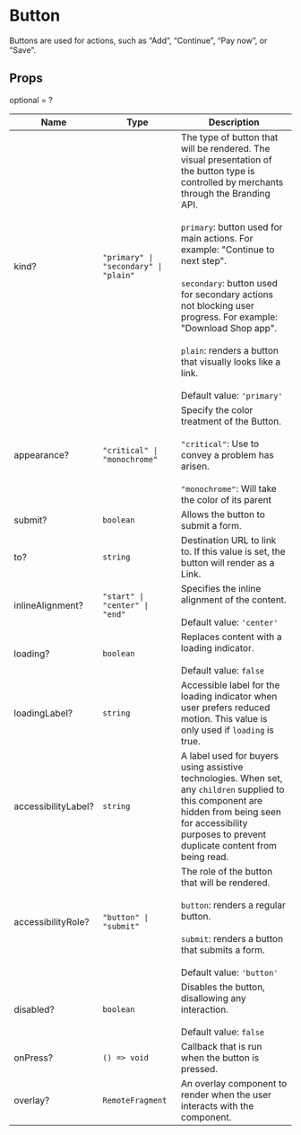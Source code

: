 # Button

Buttons are used for actions, such as “Add”, “Continue”, “Pay now”, or “Save”.

## Props
optional = ?

| Name | Type | Description |
| --- | --- | --- |
| kind? | <code>"primary" &#124; "secondary" &#124; "plain"</code> | The type of button that will be rendered. The visual presentation of the button type is controlled by merchants through the Branding API.<br /><br />`primary`: button used for main actions. For example: &#34;Continue to next step&#34;.<br /><br />`secondary`: button used for secondary actions not blocking user progress. For example: &#34;Download Shop app&#34;.<br /><br />`plain`: renders a button that visually looks like a link.<br /><br />Default value: <code>'primary'</code> |
| appearance? | <code>"critical" &#124; "monochrome"</code> | Specify the color treatment of the Button.<br /><br /><code>"critical"</code>: Use to convey a problem has arisen.<br /><br /><code>"monochrome"</code>: Will take the color of its parent |
| submit? | <code>boolean</code> | Allows the button to submit a form. |
| to? | <code>string</code> | Destination URL to link to. If this value is set, the button will render as a Link. |
| inlineAlignment? | <code>"start" &#124; "center" &#124; "end"</code> | Specifies the inline alignment of the content.<br /><br />Default value: <code>'center'</code> |
| loading? | <code>boolean</code> | Replaces content with a loading indicator.<br /><br />Default value: <code>false</code> |
| loadingLabel? | <code>string</code> | Accessible label for the loading indicator when user prefers reduced motion. This value is only used if `loading` is true. |
| accessibilityLabel? | <code>string</code> | A label used for buyers using assistive technologies. When set, any `children` supplied to this component are hidden from being seen for accessibility purposes to prevent duplicate content from being read. |
| accessibilityRole? | <code>"button" &#124; "submit"</code> | The role of the button that will be rendered.<br /><br />`button`: renders a regular button.<br /><br />`submit`: renders a button that submits a form.<br /><br />Default value: <code>'button'</code> |
| disabled? | <code>boolean</code> | Disables the button, disallowing any interaction.<br /><br />Default value: <code>false</code> |
| onPress? | <code>() => void</code> | Callback that is run when the button is pressed. |
| overlay? | <code>RemoteFragment</code> | An overlay component to render when the user interacts with the component. |